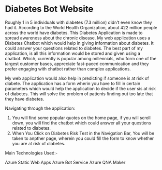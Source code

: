 # Diabetes Bot Website

Roughly 1 in 5 individuals with diabetes (7.3 million) didn't even know they had it. According to the World Health Organization, about 422 million people across the world have diabetes. 
This Diabetes Application is made to spread awareness about the chronic disease. My web application uses a Diabetes Chatbot which would help in giving information about diabetes. It could answer your questions related to diabetes. The best part of my application, is all this information would be stored and given using a chatbot. Which, currently is popular among millennials, who form one of the largest customer bases, appreciate fast-paced communication and they prefer engaging with chatbot rather than complex applications.

My web application would also help in predicting if someone is at risk of diabete. The application has a form  wherin you have to fill in certain parameters which would help the application to decide if  the user sis at risk of diabetes. This will solve the problem of patients finding out too late that they have diabetes.


Navigating through the application:

1. You will find some popular quotes on the home page, if you will scroll down, you will find the chatbot which could answer all your questions related to diabetes.
2. When You Click on Diabetes Risk Test in the Navigation Bar, You will be taken to anpther page, wherein you could fill the form to know whether you are at risk of diabetes.


Main Technologies Used:-

Azure Static Web Apps
Azure Bot Service 
Azure QNA Maker 
